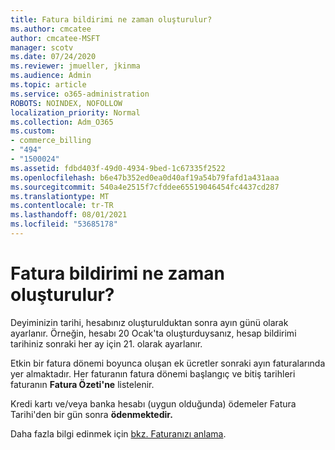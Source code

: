```yaml
---
title: Fatura bildirimi ne zaman oluşturulur?
ms.author: cmcatee
author: cmcatee-MSFT
manager: scotv
ms.date: 07/24/2020
ms.reviewer: jmueller, jkinma
ms.audience: Admin
ms.topic: article
ms.service: o365-administration
ROBOTS: NOINDEX, NOFOLLOW
localization_priority: Normal
ms.collection: Adm_O365
ms.custom:
- commerce_billing
- "494"
- "1500024"
ms.assetid: fdbd403f-49d0-4934-9bed-1c67335f2522
ms.openlocfilehash: b6e47b352ed0ea0d40af19a54b79fafd1a431aaa
ms.sourcegitcommit: 540a4e2515f7cfddee65519046454fc4437cd287
ms.translationtype: MT
ms.contentlocale: tr-TR
ms.lasthandoff: 08/01/2021
ms.locfileid: "53685178"
---
```

# <a name="when-is-the-billing-statement-generated"></a>Fatura bildirimi ne zaman oluşturulur?

Deyiminizin tarihi, hesabınız oluşturulduktan sonra ayın günü olarak ayarlanır. Örneğin, hesabı 20 Ocak'ta oluşturduysanız, hesap bildirimi tarihiniz sonraki her ay için 21. olarak ayarlanır.

Etkin bir fatura dönemi boyunca oluşan ek ücretler sonraki ayın faturalarında yer almaktadır. Her faturanın fatura dönemi başlangıç ve bitiş tarihleri faturanın **Fatura Özeti'ne** listelenir.

Kredi kartı ve/veya banka hesabı (uygun olduğunda) ödemeler Fatura Tarihi'den bir gün sonra **ödenmektedir.**
  
Daha fazla bilgi edinmek için [bkz. Faturanızı anlama](/microsoft-365/commerce/billing-and-payments/understand-your-invoice2).